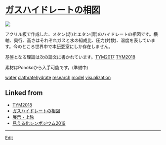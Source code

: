 ---
---
# [ガスハイドレートの相図](/ガスハイドレートの相図)

![](https://i.gyazo.com/f6812119debfef70c326b6b13917fee3.jpg)

アクリル板で作成した、メタン(赤)とエタン(青)のハイドレートの相図です。横軸、奥行、高さはそれぞれガスと水の組成比、圧力(対数)、温度を表しています。今のところ世界中で本[研究](/研究)室にしか存在しません。



基盤となる理論は次の論文に書かれています。[TYM2017](/TYM2017) [TYM2018](/TYM2018)



素材はPonokoから入手可能です。(準備中)



[water](/water) [clathratehydrate](/clathratehydrate) [research](/research) [model](/model) [visualization](/visualization) 




## Linked from

* [TYM2018](TYM2018.md)
* [ガスハイドレートの相図](ガスハイドレートの相図.md)
* [展示・上映](展示・上映.md)
* [見える化シンポジウム2019](見える化シンポジウム2019.md)


----
[Edit](https://github.com/vitroid/vitroid.github.io/edit/master/MD/ガスハイドレートの相図.md)
